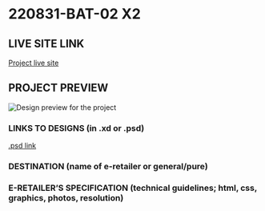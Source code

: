 # 220831-BAT-02 X2

<!-- please enter project number recived from PM -->

## LIVE SITE LINK

<!-- please enter link to site preview here -->

[Project live site](https://estorelabs.github.io/RC---220831-BAT-02-X2-DE-GENERIC/)

## PROJECT PREVIEW

![Design preview for the project]()

### LINKS TO DESIGNS (in .xd or .psd)

[.psd link](https://drive.google.com/drive/folders/10yzU4om2b7vpQSbiSyBOuVVrjZle_1Ht)

<!-- please enter link to preview designs -->

### DESTINATION (name of e-retailer or general/pure)

<!-- please enter e-retailers name -->

### E-RETAILER’S SPECIFICATION (technical guidelines; html, css, graphics, photos, resolution)

<!-- please enter any additional comments important for the project -->

